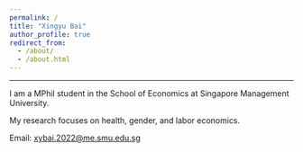 ```yaml
---
permalink: /
title: "Xingyu Bai"
author_profile: true
redirect_from: 
  - /about/
  - /about.html
---
```





------
I am a MPhil student in the School of Economics at Singapore Management University. 

My research focuses on health, gender, and labor economics.

Email: [xybai.2022@me.smu.edu.sg](mailto:xybai.2022@me.smu.edu.sg)
